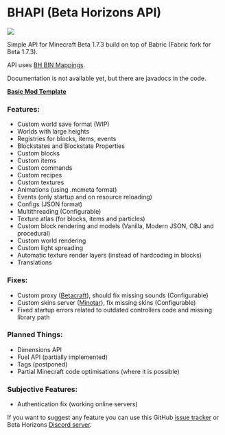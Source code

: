 # BHAPI (Beta Horizons API)
[![](https://jitpack.io/v/paulevsGitch/BHAPI.svg)](https://jitpack.io/#paulevsGitch/BHAPI)

Simple API for Minecraft Beta 1.7.3 build on top of Babric (Fabric fork for Beta 1.7.3).

API uses [BH BIN Mappings](https://github.com/paulevsGitch/BIN-Mappings-BH).

Documentation is not available yet, but there are javadocs in the code.

**[Basic Mod Template](https://github.com/paulevsGitch/BHAPI-Mod-Template)**

### Features:
- Custom world save format (WIP)
- Worlds with large heights
- Registries for blocks, items, events
- Blockstates and Blockstate Properties
- Custom blocks
- Custom items
- Custom commands
- Custom recipes
- Custom textures
- Animations (using .mcmeta format)
- Events (only startup and on resource reloading)
- Configs (JSON format)
- Multithreading (Configurable)
- Texture atlas (for blocks, items and particles)
- Custom block rendering and models (Vanilla, Modern JSON, OBJ and procedural)
- Custom world rendering
- Custom light spreading
- Automatic texture render layers (instead of hardcoding in blocks)
- Translations

### Fixes:
- Custom proxy ([Betacraft](https://betacraft.uk/)), should fix missing sounds (Configurable)
- Custom skins server ([Minotar](https://minotar.net)), fix missing skins (Configurable)
- Fixed startup errors related to outdated controllers code and missing library path

### Planned Things:
- Dimensions API
- Fuel API (partially implemented)
- Tags (postponed)
- Partial Minecraft code optimisations (where it is possible)

### Subjective Features:
- Authentication fix (working online servers)

If you want to suggest any feature you can use this GitHub [issue tracker](https://github.com/paulevsGitch/BHAPI/issues)
or Beta Horizons [Discord server](https://discord.gg/qxcP8EjkUC).